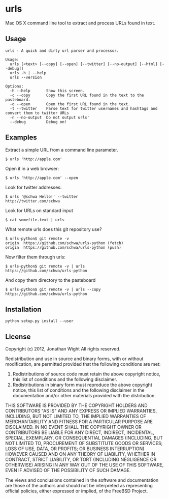 # urls

Mac OS X command line tool to extract and process URLs found in text.

## Usage

	urls - A quick and dirty url parser and processor.
	
	Usage:
	  urls [<text> [--copy] [--open] [--twitter] [--no-output] [--html] [--debug]]
	  urls -h | --help
	  urls --version
	
	Options:
	  -h --help       Show this screen.
	  -c --copy       Copy the first URL found in the text to the pasteboard.
	  -o --open       Open the first URL found in the text.
	  -t --twitter    Parse text for twitter usernames and hashtags and convert them to twitter URLs
	  -n --no-output  Do not output urls'
	  --debug         Debug on!

## Examples

Extract a simple URL from a command line parameter.

	$ urls 'http://apple.com'

Open it in a web browser:

	$ urls 'http://apple.com' --open

Look for twitter addresses:

	$ urls '@schwa Hello!' --twitter
	http://twitter.com/schwa

Look for URLs on standard input

	$ cat somefile.text | urls

What remote urls does this git repository use?

	$ urls-python$ git remote -v 
	origin	https://github.com/schwa/urls-python (fetch)
	origin	https://github.com/schwa/urls-python (push)

Now filter them through urls:

	$ urls-python$ git remote -v | urls
	https://github.com/schwa/urls-python

And copy them directory to the pasteboard

	$ urls-python$ git remote -v | urls --copy
	https://github.com/schwa/urls-python

## Installation

	python setup.py install --user

## License

Copyright (c) 2012, Jonathan Wight
All rights reserved.

Redistribution and use in source and binary forms, with or without
modification, are permitted provided that the following conditions are met: 

1. Redistributions of source code must retain the above copyright notice, this
   list of conditions and the following disclaimer. 
2. Redistributions in binary form must reproduce the above copyright notice,
   this list of conditions and the following disclaimer in the documentation
   and/or other materials provided with the distribution. 

THIS SOFTWARE IS PROVIDED BY THE COPYRIGHT HOLDERS AND CONTRIBUTORS "AS IS" AND
ANY EXPRESS OR IMPLIED WARRANTIES, INCLUDING, BUT NOT LIMITED TO, THE IMPLIED
WARRANTIES OF MERCHANTABILITY AND FITNESS FOR A PARTICULAR PURPOSE ARE
DISCLAIMED. IN NO EVENT SHALL THE COPYRIGHT OWNER OR CONTRIBUTORS BE LIABLE FOR
ANY DIRECT, INDIRECT, INCIDENTAL, SPECIAL, EXEMPLARY, OR CONSEQUENTIAL DAMAGES
(INCLUDING, BUT NOT LIMITED TO, PROCUREMENT OF SUBSTITUTE GOODS OR SERVICES;
LOSS OF USE, DATA, OR PROFITS; OR BUSINESS INTERRUPTION) HOWEVER CAUSED AND
ON ANY THEORY OF LIABILITY, WHETHER IN CONTRACT, STRICT LIABILITY, OR TORT
(INCLUDING NEGLIGENCE OR OTHERWISE) ARISING IN ANY WAY OUT OF THE USE OF THIS
SOFTWARE, EVEN IF ADVISED OF THE POSSIBILITY OF SUCH DAMAGE.

The views and conclusions contained in the software and documentation are those
of the authors and should not be interpreted as representing official policies, 
either expressed or implied, of the FreeBSD Project.
